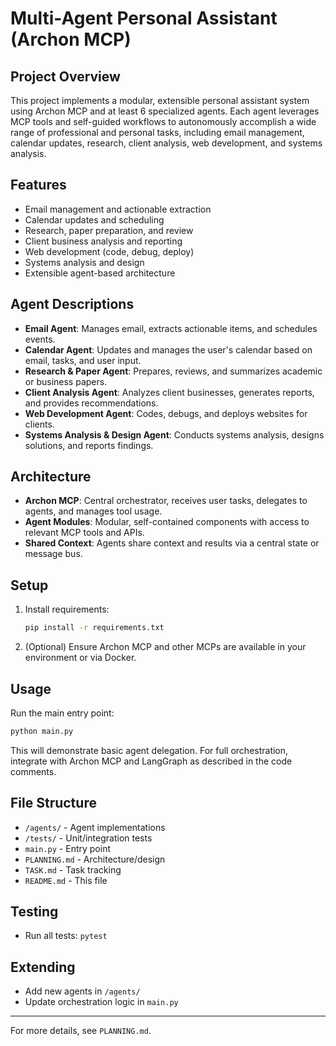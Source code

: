 # Multi-Agent Personal Assistant (Archon MCP)

## Project Overview
This project implements a modular, extensible personal assistant system using Archon MCP and at least 6 specialized agents. Each agent leverages MCP tools and self-guided workflows to autonomously accomplish a wide range of professional and personal tasks, including email management, calendar updates, research, client analysis, web development, and systems analysis.

## Features
- Email management and actionable extraction
- Calendar updates and scheduling
- Research, paper preparation, and review
- Client business analysis and reporting
- Web development (code, debug, deploy)
- Systems analysis and design
- Extensible agent-based architecture

## Agent Descriptions
- **Email Agent**: Manages email, extracts actionable items, and schedules events.
- **Calendar Agent**: Updates and manages the user's calendar based on email, tasks, and user input.
- **Research & Paper Agent**: Prepares, reviews, and summarizes academic or business papers.
- **Client Analysis Agent**: Analyzes client businesses, generates reports, and provides recommendations.
- **Web Development Agent**: Codes, debugs, and deploys websites for clients.
- **Systems Analysis & Design Agent**: Conducts systems analysis, designs solutions, and reports findings.

## Architecture
- **Archon MCP**: Central orchestrator, receives user tasks, delegates to agents, and manages tool usage.
- **Agent Modules**: Modular, self-contained components with access to relevant MCP tools and APIs.
- **Shared Context**: Agents share context and results via a central state or message bus.

## Setup
1. Install requirements:
   ```bash
   pip install -r requirements.txt
   ```
2. (Optional) Ensure Archon MCP and other MCPs are available in your environment or via Docker.

## Usage
Run the main entry point:
```bash
python main.py
```

This will demonstrate basic agent delegation. For full orchestration, integrate with Archon MCP and LangGraph as described in the code comments.

## File Structure
- `/agents/` - Agent implementations
- `/tests/` - Unit/integration tests
- `main.py` - Entry point
- `PLANNING.md` - Architecture/design
- `TASK.md` - Task tracking
- `README.md` - This file

## Testing
- Run all tests: `pytest`

## Extending
- Add new agents in `/agents/`
- Update orchestration logic in `main.py`

---
For more details, see `PLANNING.md`. 